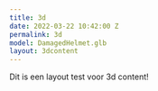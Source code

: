 ```yaml
---
title: 3d
date: 2022-03-22 10:42:00 Z
permalink: 3d
model: DamagedHelmet.glb
layout: 3dcontent
---
```


Dit is een layout test voor 3d content!
